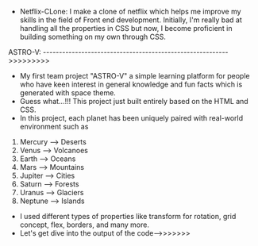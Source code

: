 * Netflix-CLone: I make a clone of netflix which helps me improve my skills in the field of Front end development. Initially, I'm really bad at handling all the properties in CSS but now, I become proficient in building something on my own through CSS.
  
ASTRO-V: ---------------------------------------------------------->>>>>>>>>
- My first team project "ASTRO-V" a simple learning platform for people who have keen interest in general knowledge and fun facts which is generated with space theme.
- Guess what...!!! This project just built entirely based on the HTML and CSS.
- In this project, each planet has been uniquely paired with real-world environment such as
1. Mercury --> Deserts
2. Venus --> Volcanoes
3. Earth --> Oceans
4. Mars --> Mountains
5. Jupiter --> Cities
6. Saturn --> Forests
7. Uranus --> Glaciers
8. Neptune --> Islands
- I used different types of properties like transform for rotation, grid concept, flex, borders, and many more.
- Let's get dive into the output of the code-->>>>>>>
